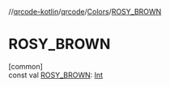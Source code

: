 //[qrcode-kotlin](../../../index.md)/[qrcode](../index.md)/[Colors](index.md)/[ROSY_BROWN](-r-o-s-y_-b-r-o-w-n.md)

# ROSY_BROWN

[common]\
const val [ROSY_BROWN](-r-o-s-y_-b-r-o-w-n.md): [Int](https://kotlinlang.org/api/latest/jvm/stdlib/kotlin/-int/index.html)
